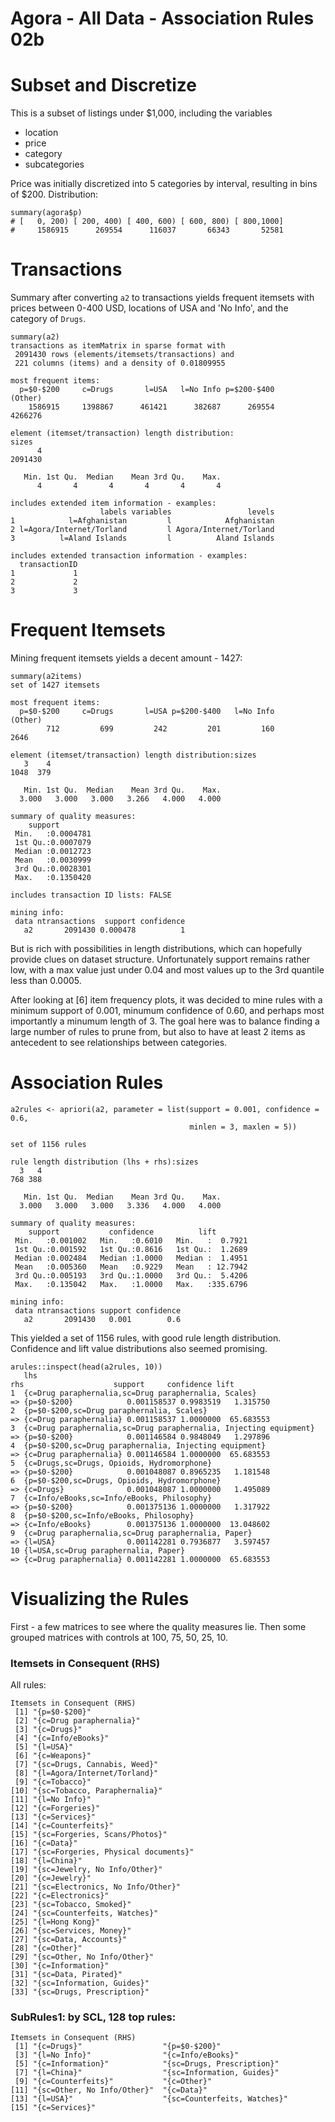 # Agora - All Data - Association Rules 02b

# Subset and Discretize

This is a subset of listings under $1,000, including the variables

- location
- price
- category 
- subcategories

Price was initially discretized into 5 categories by interval, resulting in bins of $200. Distribution:

``` {R}
summary(agora$p)
# [   0, 200) [ 200, 400) [ 400, 600) [ 600, 800) [ 800,1000] 
#     1586915      269554      116037       66343       52581 
```


# Transactions

Summary after converting `a2` to transactions yields frequent itemsets with prices between 0-400 USD, locations of USA and 'No Info', and the category of `Drugs`.

``` {R}
summary(a2)
transactions as itemMatrix in sparse format with
 2091430 rows (elements/itemsets/transactions) and
 221 columns (items) and a density of 0.01809955 

most frequent items:
  p=$0-$200     c=Drugs       l=USA   l=No Info p=$200-$400     (Other) 
    1586915     1398867      461421      382687      269554     4266276 

element (itemset/transaction) length distribution:
sizes
      4 
2091430 

   Min. 1st Qu.  Median    Mean 3rd Qu.    Max. 
      4       4       4       4       4       4 

includes extended item information - examples:
                    labels variables                 levels
1            l=Afghanistan         l            Afghanistan
2 l=Agora/Internet/Torland         l Agora/Internet/Torland
3          l=Aland Islands         l          Aland Islands

includes extended transaction information - examples:
  transactionID
1             1
2             2
3             3
```

# Frequent Itemsets

Mining frequent itemsets yields a decent amount - 1427:

``` {R}
summary(a2items)
set of 1427 itemsets

most frequent items:
  p=$0-$200     c=Drugs       l=USA p=$200-$400   l=No Info     (Other) 
        712         699         242         201         160        2646 

element (itemset/transaction) length distribution:sizes
   3    4 
1048  379 

   Min. 1st Qu.  Median    Mean 3rd Qu.    Max. 
  3.000   3.000   3.000   3.266   4.000   4.000 

summary of quality measures:
    support         
 Min.   :0.0004781  
 1st Qu.:0.0007079  
 Median :0.0012723  
 Mean   :0.0030999  
 3rd Qu.:0.0028301  
 Max.   :0.1350420  

includes transaction ID lists: FALSE 

mining info:
 data ntransactions  support confidence
   a2       2091430 0.000478          1

```

But is rich with possibilities in length distributions, which can hopefully provide clues on dataset structure. Unfortunately support remains rather low, with a max value just under 0.04 and most values up to the 3rd quantile less than 0.0005.

After looking at [6] item frequency plots, it was decided to mine rules with a minimum support of 0.001, minumum confidence of 0.60, and perhaps most importantly a minumum length of 3. The goal here was to balance finding a large number of rules to prune from, but also to have at least 2 items as antecedent to see relationships between categories.

# Association Rules

``` {R}
a2rules <- apriori(a2, parameter = list(support = 0.001, confidence = 0.6,
                                        minlen = 3, maxlen = 5))

set of 1156 rules

rule length distribution (lhs + rhs):sizes
  3   4 
768 388 

   Min. 1st Qu.  Median    Mean 3rd Qu.    Max. 
  3.000   3.000   3.000   3.336   4.000   4.000 

summary of quality measures:
    support           confidence          lift         
 Min.   :0.001002   Min.   :0.6010   Min.   :  0.7921  
 1st Qu.:0.001592   1st Qu.:0.8616   1st Qu.:  1.2689  
 Median :0.002484   Median :1.0000   Median :  1.4951  
 Mean   :0.005360   Mean   :0.9229   Mean   : 12.7942  
 3rd Qu.:0.005193   3rd Qu.:1.0000   3rd Qu.:  5.4206  
 Max.   :0.135042   Max.   :1.0000   Max.   :335.6796  

mining info:
 data ntransactions support confidence
   a2       2091430   0.001        0.6
```

This yielded a set of 1156 rules, with good rule length distribution. Confidence and lift value distributions also seemed promising.

``` {r}
arules::inspect(head(a2rules, 10))
   lhs                                                                  rhs                    support     confidence lift     
1  {c=Drug paraphernalia,sc=Drug paraphernalia, Scales}              => {p=$0-$200}            0.001158537 0.9983519   1.315750
2  {p=$0-$200,sc=Drug paraphernalia, Scales}                         => {c=Drug paraphernalia} 0.001158537 1.0000000  65.683553
3  {c=Drug paraphernalia,sc=Drug paraphernalia, Injecting equipment} => {p=$0-$200}            0.001146584 0.9848049   1.297896
4  {p=$0-$200,sc=Drug paraphernalia, Injecting equipment}            => {c=Drug paraphernalia} 0.001146584 1.0000000  65.683553
5  {c=Drugs,sc=Drugs, Opioids, Hydromorphone}                        => {p=$0-$200}            0.001048087 0.8965235   1.181548
6  {p=$0-$200,sc=Drugs, Opioids, Hydromorphone}                      => {c=Drugs}              0.001048087 1.0000000   1.495089
7  {c=Info/eBooks,sc=Info/eBooks, Philosophy}                        => {p=$0-$200}            0.001375136 1.0000000   1.317922
8  {p=$0-$200,sc=Info/eBooks, Philosophy}                            => {c=Info/eBooks}        0.001375136 1.0000000  13.048602
9  {c=Drug paraphernalia,sc=Drug paraphernalia, Paper}               => {l=USA}                0.001142281 0.7936877   3.597457
10 {l=USA,sc=Drug paraphernalia, Paper}                              => {c=Drug paraphernalia} 0.001142281 1.0000000  65.683553
```


# Visualizing the Rules

First - a few matrices to see where the quality measures lie. Then some grouped matrices with controls at 100, 75, 50, 25, 10. 

### Itemsets in Consequent (RHS)

All rules:

``` {R}
Itemsets in Consequent (RHS)
 [1] "{p=$0-$200}"                       
 [2] "{c=Drug paraphernalia}"            
 [3] "{c=Drugs}"                         
 [4] "{c=Info/eBooks}"                   
 [5] "{l=USA}"                           
 [6] "{c=Weapons}"                       
 [7] "{sc=Drugs, Cannabis, Weed}"        
 [8] "{l=Agora/Internet/Torland}"        
 [9] "{c=Tobacco}"                       
[10] "{sc=Tobacco, Paraphernalia}"       
[11] "{l=No Info}"                       
[12] "{c=Forgeries}"                     
[13] "{c=Services}"                      
[14] "{c=Counterfeits}"                  
[15] "{sc=Forgeries, Scans/Photos}"      
[16] "{c=Data}"                          
[17] "{sc=Forgeries, Physical documents}"
[18] "{l=China}"                         
[19] "{sc=Jewelry, No Info/Other}"       
[20] "{c=Jewelry}"                       
[21] "{sc=Electronics, No Info/Other}"   
[22] "{c=Electronics}"                   
[23] "{sc=Tobacco, Smoked}"              
[24] "{sc=Counterfeits, Watches}"        
[25] "{l=Hong Kong}"                     
[26] "{sc=Services, Money}"              
[27] "{sc=Data, Accounts}"               
[28] "{c=Other}"                         
[29] "{sc=Other, No Info/Other}"         
[30] "{c=Information}"                   
[31] "{sc=Data, Pirated}"                
[32] "{sc=Information, Guides}"          
[33] "{sc=Drugs, Prescription}"
```

### SubRules1: by SCL, 128 top rules:

```{R}
Itemsets in Consequent (RHS)
 [1] "{c=Drugs}"                  "{p=$0-$200}"               
 [3] "{l=No Info}"                "{c=Info/eBooks}"           
 [5] "{c=Information}"            "{sc=Drugs, Prescription}"  
 [7] "{l=China}"                  "{sc=Information, Guides}"  
 [9] "{c=Counterfeits}"           "{c=Other}"                 
[11] "{sc=Other, No Info/Other}"  "{c=Data}"                  
[13] "{l=USA}"                    "{sc=Counterfeits, Watches}"
[15] "{c=Services}" 

```























